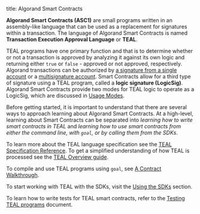 title: Algorand Smart Contracts

**Algorand Smart Contracts (ASC1)** are small programs written in an assembly-like language that can be used as a replacement for signatures within a transaction. The language of Algorand Smart Contracts is named **Transaction Execution Approval Language** or **TEAL**. 

TEAL programs have one primary function and that is to determine whether or not a transaction is approved by analyzing it against its own logic and returning either `true` or `false` - approved or not approved, respectively. Algorand transactions can be authorized by [a signature from a single account](../transactions/signatures.md#single-signatures) or a [multisignature account](../transactions/signatures.md#multisignatures). Smart Contracts allow for a third type of signature using a TEAL program, called a **logic signature (LogicSig)**. Algorand Smart Contracts provide two modes for TEAL logic to operate as a LogicSig, which are discussed in [Usage Modes](modes.md).

Before getting started, it is important to understand that there are several ways to approach learning about Algorand Smart Contracts. At a high-level, learning about Smart Contracts can be separated into *learning how to write smart contracts in TEAL* and *learning how to use smart contracts from either the command line, with `goal`, or by calling them from the SDKs*.

To learn more about the TEAL language specification see the [TEAL Specification Reference](../../reference/teal/specification.md). To get a simplified understanding of how TEAL is processed see the [TEAL Overview guide](teal_overview.md).

To compile and use TEAL programs using `goal`, see [A Contract Walkthrough](goal_teal_walkthrough.md).

To start working with TEAL with the SDKs, visit the [Using the SDKs](sdks.md) section.

To learn how to write tests for TEAL smart contracts, refer to the [Testing TEAL programs](teal_test.md) document.



